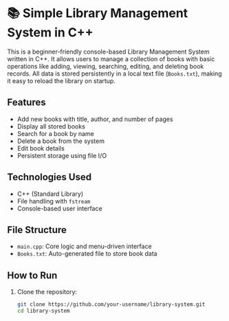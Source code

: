 # 📚 Simple Library Management System in C++

This is a beginner-friendly console-based Library Management System written in C++. It allows users to manage a collection of books with basic operations like adding, viewing, searching, editing, and deleting book records. All data is stored persistently in a local text file (`Books.txt`), making it easy to reload the library on startup.

## Features

- Add new books with title, author, and number of pages
- Display all stored books
- Search for a book by name
- Delete a book from the system
- Edit book details
- Persistent storage using file I/O

## Technologies Used

- C++ (Standard Library)
- File handling with `fstream`
- Console-based user interface

## File Structure

- `main.cpp`: Core logic and menu-driven interface
- `Books.txt`: Auto-generated file to store book data

## How to Run

1. Clone the repository:
   ```bash
   git clone https://github.com/your-username/library-system.git
   cd library-system
